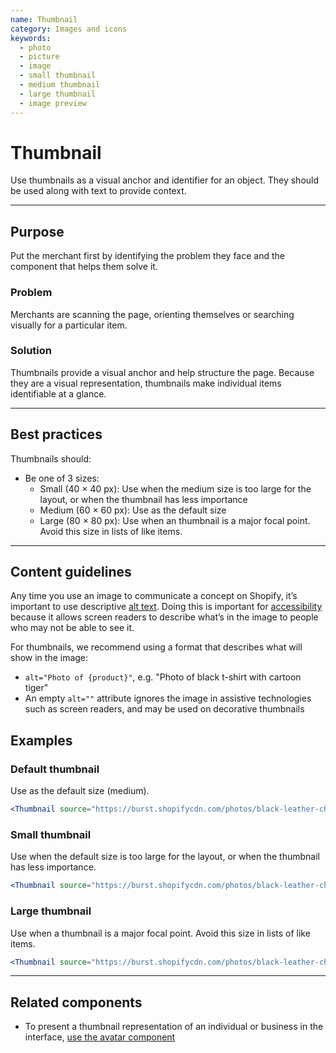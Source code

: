 ```yaml
---
name: Thumbnail
category: Images and icons
keywords:
  - photo
  - picture
  - image
  - small thumbnail
  - medium thumbnail
  - large thumbnail
  - image preview
---
```


# Thumbnail

Use thumbnails as a visual anchor and identifier for an object. They should be used along with text to provide context.

---

## Purpose

Put the merchant first by identifying the problem they face and the component that helps them solve it.

### Problem

Merchants are scanning the page, orienting themselves or searching visually for a particular item.

### Solution

Thumbnails provide a visual anchor and help structure the page. Because they are a visual representation, thumbnails make individual items identifiable at a glance.

---

## Best practices

Thumbnails should:

* Be one of 3 sizes:
  * Small (40 × 40 px): Use when the medium size is too large for the layout, or when the thumbnail has less importance
  * Medium (60 × 60 px): Use as the default size
  * Large (80 × 80 px): Use when an thumbnail is a major focal point. Avoid this size in lists of like items.

---

## Content guidelines

Any time you use an image to communicate a concept on Shopify, it’s important to use descriptive [alt text](/content/alternative-text). Doing this is important for [accessibility](/principles/accessibility) because it allows screen readers to describe what’s in the image to people who may not be able to see it.

For thumbnails, we recommend using a format that describes what will show in the image:

* `alt="Photo of {product}"`, e.g. "Photo of black t-shirt with cartoon tiger"
* An empty `alt=""` attribute ignores the image in assistive technologies such as screen readers, and may be used on decorative thumbnails


## Examples

### Default thumbnail

Use as the default size (medium).

```jsx
<Thumbnail source="https://burst.shopifycdn.com/photos/black-leather-choker-necklace_373x@2x.jpg" alt="Black choker necklace" />
```

### Small thumbnail

Use when the default size is too large for the layout, or when the thumbnail has less importance.

```jsx
<Thumbnail source="https://burst.shopifycdn.com/photos/black-leather-choker-necklace_373x@2x.jpg" size="small" alt="Black choker necklace" />
```

### Large thumbnail

Use when a thumbnail is a major focal point. Avoid this size in lists of like items.

```jsx
<Thumbnail source="https://burst.shopifycdn.com/photos/black-leather-choker-necklace_373x@2x.jpg" size="large" alt="Black choker necklace" />
```

---

## Related components

* To present a thumbnail representation of an individual or business in the interface, [use the avatar component](/components/images-and-icons/avatar)
